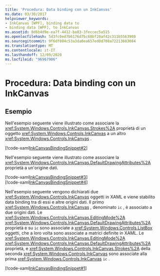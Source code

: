 ```yaml
---
title: 'Procedura: Data binding con un InkCanvas'
ms.date: 03/30/2017
helpviewer_keywords:
- InkCanvas [WPF], binding data to
- binding data [WPF], to InkCanvas
ms.assetid: 8d6b4d9e-ea7f-4412-ba83-3feccec5a515
ms.openlocfilehash: 5d3fc0ed7b6176d7bc68bf20af42c311b5563908
ms.sourcegitcommit: 9f6df084c53a3da0ea657ed0d708a72213683084
ms.translationtype: MT
ms.contentlocale: it-IT
ms.lasthandoff: 12/09/2020
ms.locfileid: "96967906"
---
```

# <a name="how-to-data-bind-to-an-inkcanvas"></a>Procedura: Data binding con un InkCanvas
## <a name="example"></a>Esempio  
 Nell'esempio seguente viene illustrato come associare la <xref:System.Windows.Controls.InkCanvas.Strokes%2A> proprietà di un oggetto <xref:System.Windows.Controls.InkCanvas> a un altro <xref:System.Windows.Controls.InkCanvas> .  
  
 [!code-xaml[InkCanvasBindingSnippet#2](~/samples/snippets/csharp/VS_Snippets_Wpf/InkCanvasBindingSnippet/CS/Window2.xaml#2)]  
  
 Nell'esempio seguente viene illustrato come associare la <xref:System.Windows.Controls.InkCanvas.DefaultDrawingAttributes%2A> proprietà a un'origine dati.  
  
 [!code-xaml[InkCanvasBindingSnippet#3](~/samples/snippets/csharp/VS_Snippets_Wpf/InkCanvasBindingSnippet/CS/Window2.xaml#3)]  
[!code-xaml[InkCanvasBindingSnippet#4](~/samples/snippets/csharp/VS_Snippets_Wpf/InkCanvasBindingSnippet/CS/Window2.xaml#4)]  
  
 Nell'esempio seguente vengono dichiarati due <xref:System.Windows.Controls.InkCanvas> oggetti in XAML e viene stabilito data binding tra di essi e altre origini dati.  Il primo <xref:System.Windows.Controls.InkCanvas> , denominato `ic` , è associato a due origini dati.  Le <xref:System.Windows.Controls.InkCanvas.EditingMode%2A> <xref:System.Windows.Controls.InkCanvas.DefaultDrawingAttributes%2A> proprietà e su `ic` sono associate a <xref:System.Windows.Controls.ListBox> oggetti, che a loro volta sono associate a matrici definite in XAML.  Le <xref:System.Windows.Controls.InkCanvas.EditingMode%2A> <xref:System.Windows.Controls.InkCanvas.DefaultDrawingAttributes%2A> proprietà, e <xref:System.Windows.Controls.InkCanvas.Strokes%2A> della seconda <xref:System.Windows.Controls.InkCanvas> sono associate alla prima <xref:System.Windows.Controls.InkCanvas> `ic` .  
  
 [!code-xaml[InkCanvasBindingSnippet#1](~/samples/snippets/csharp/VS_Snippets_Wpf/InkCanvasBindingSnippet/CS/Window1.xaml#1)]
